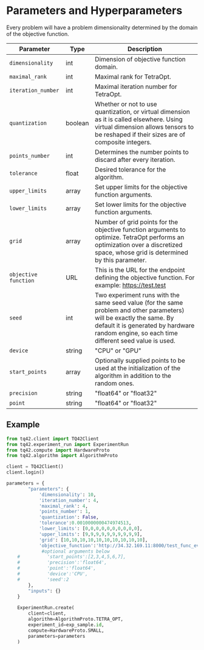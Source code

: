 # Parameters and Hyperparameters
Every problem will have a problem dimensionality determined by the domain of the objective function.

| Parameter | Type    | Description                                                                                                                                                                                                         |
| --- |---------|---------------------------------------------------------------------------------------------------------------------------------------------------------------------------------------------------------------------|
|`dimensionality` | int     | Dimension of objective function domain.                                                                                                                                                                             |
|`maximal_rank` | int     | Maximal rank for TetraOpt.                                                                                                                                                                                          |
|`iteration_number` | int     | Maximal iteration number for TetraOpt.                                                                                                                                                                              |
|`quantization` | boolean | Whether or not to use quantization, or virtual dimension as it is called elsewhere. Using virtual dimension allows tensors to be reshaped if their sizes are of composite integers.                                 |
|`points_number` | int     | Determines the number points to discard after every iteration.                                                                                                                                                      |
|`tolerance` | float   | Desired tolerance for the algorithm.                                                                                                                                                                                |
|`upper_limits` | array   | Set upper limits for the objective function arguments.                                                                                                                                                              |
|`lower_limits` | array   | Set lower limits for the objective function arguments.                                                                                                                                                              |
|`grid` | array   | Number of grid points for the objective function arguments to optimize. TetraOpt performs an optimization over a discretized space, whose grid is determined by this parameter.                                     |
|`objective function` | URL     | This is the URL for the endpoint defining the objective function. For example: https://test.test                                                                                                                    | 
|`seed` | int     | Two experiment runs with the same seed value (for the same problem and other parameters) will be exactly the same. By default it is generated by hardware random engine, so each time different seed value is used. | 
|`device` | string  | "CPU" or "GPU"                                                                                                                                                                                                      | 
|`start_points` | array   | Optionally supplied points to be used at the initialization of the algorithm in addition to the random ones.                                                                                                        | 
|`precision` | string  | "float64" or "float32"                                                                                                                                                                                              | 
|`point` | string  | "float64" or "float32"                                                                                                                                                                                              | 

## Example
```python
from tq42.client import TQ42Client
from tq42.experiment_run import ExperimentRun
from tq42.compute import HardwareProto
from tq42.algorithm import AlgorithmProto

client = TQ42Client()
client.login()

parameters = {
        "parameters": {
            'dimensionality': 10,
            'iteration_number': 4, 
            'maximal_rank': 4, 
            'points_number': 1, 
            'quantization': False,
            'tolerance':0.0010000000474974513, 
            'lower_limits': [0,0,0,0,0,0,0,0,0,0], 
            'upper_limits': [9,9,9,9,9,9,9,9,9,9], 
            'grid': [10,10,10,10,10,10,10,10,10,10],
            'objective_function':'http://34.32.169.11:8000/test_func_eval/Ackley/'
             #optional arguments below
    #          'start_points':[2,3,4,5,6,7],
    #          'precision':'float64',
    #          'point':'float64',
    #          'device':'CPU',
    #          'seed':2
        },
        "inputs": {}
    }
    
    ExperimentRun.create(
        client=client,
        algorithm=AlgorithmProto.TETRA_OPT, 
        experiment_id=exp_sample.id,
        compute=HardwareProto.SMALL, 
        parameters=parameters
    )
```